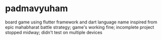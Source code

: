 # padmavyuham
board game using flutter framework and dart language
name inspired from epic mahabharat battle strategy;
game's working fine;
incomplete project stopped midway;
didn't test on multiple devices
